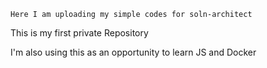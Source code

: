     Here I am uploading my simple codes for soln-architect


This is my first private Repository
 
I'm also using this as an opportunity to learn JS and Docker
